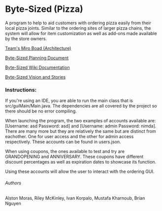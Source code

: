 # Byte-Sized (Pizza)
A program to help to aid customers with ordering pizza easily from their local pizza joints. Similar to the ordering sites of larger pizza chains, the system will allow for item customization as well as add-ons made available by the store owners.﻿

[Team's Miro Boad (Architecture)](https://miro.com/app/board/uXjVPvnCMpw=/)  

[Byte-Sized Planning Document](https://docs.google.com/document/d/1NvjnRS6mLI4ADugpxcDyfG9nM1XRT__3grf4OTydRmg/edit?usp=sharing)

[Byte-Sized Wiki Documentation](https://docs.google.com/document/d/1_b1s1Ft5pXBrBe-rSGcGHKPQVBaOUsoT0Am2QnS1rNY/edit?usp=sharing)

[Byte-Sized Vision and Stories](https://docs.google.com/document/d/1W-oEt4t9W90aqsoFA27ACIkP6P_MuQZQGx5c72udcR0/edit?usp=sharing)


### Instructions:
If you're using an IDE, you are able to run the main class that is src/guiMain/Main.java. The dependencies are all covered by the project so there should be no error compiling.

When launching the program, the two examples of accounts available are: [Username: asd Password: asd] and [Username: admin Password: nimda]. There are many more but they are relatively the same but are distinct from eachother. One for user access and the other for admin access respectively. These accounts can be found in users.json.

When using coupons, the ones available to test and try are GRANDOPENING and ANNIVERSARY. These coupons have different discount percentages as well as expiration dates to showcase its function.

Using these accounts will allow the user to interact with the ordering GUI.

###### Authors
Alston Moras, Riley McKinley, Ivan Korpalo, Mustafa Kharnoub, Brian Nguyen
